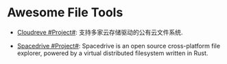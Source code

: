 # Awesome File Tools

- [Cloudreve #Project#](https://github.com/cloudreve/Cloudreve): 支持多家云存储驱动的公有云文件系统.

- [Spacedrive #Project#](https://github.com/spacedriveapp/spacedrive): Spacedrive is an open source cross-platform file explorer, powered by a virtual distributed filesystem written in Rust.
